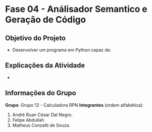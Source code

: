 # Fase 04 - Análisador Semantico e Geração de Código

## Objetivo do Projeto
- Desenvolver um programa em Python capaz de:


## Explicações da Atividade
- 

## Informações do Grupo
**Grupo**: Grupo 12 - Calculadora RPN
**Integrantes** (ordem alfabética):
1. André Ruan César Dal Negro.
2. Felipe Abdullah.
3. Matheus Conzatti de Souza.
